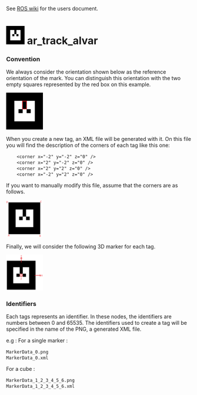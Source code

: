 See [ROS wiki](http://wiki.ros.org/ar_track_alvar) for the users document.

# <img src="ar_track_alvar/readme_images/MarkerData_0.png" width="50"> ar_track_alvar

### Convention
We always consider the orientation shown below as the reference orientation of the mark. You can distinguish this orientation with the two empty squares represented by the red box on this example.

<img src="ar_track_alvar/readme_images/MarkerRef.png" width="100">

When you create a new tag, an XML file will be generated with it. On this file you will find the description of the corners of each tag like this one:
```
    <corner x="-2" y="-2" z="0" />
    <corner x="2" y="-2" z="0" />
    <corner x="2" y="2" z="0" />
    <corner x="-2" y="2" z="0" />
```
If you want to manually modify this file, assume that the corners are as follows.

<img src="ar_track_alvar/readme_images/corners.png" width="100">

Finally, we will consider the following 3D marker for each tag.

<img src="ar_track_alvar/readme_images/MarkerAxes.png" width="100">

### Identifiers
Each tags represents an identifier. In these nodes, the identifiers are numbers between 0 and 65535.
The identifiers used to create a tag will be specified in the name of the PNG, a generated XML file.

e.g :
For a single marker :
```
MarkerData_0.png
MarkerData_0.xml
```
For a cube :
```
MarkerData_1_2_3_4_5_6.png
MarkerData_1_2_3_4_5_6.xml
```
